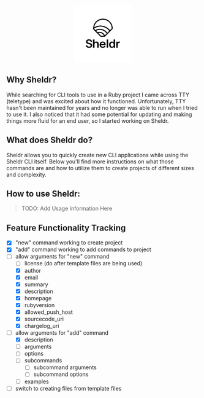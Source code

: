 <div align="center">
    <img width="150" src="https://github.com/flynnsol/Sheldr/blob/main/images/logo.png" alt="Sheldr Logo"/>
</div>

## Why Sheldr?

While searching for CLI tools to use in a Ruby project I came across TTY (teletype) and was excited about how it functioned. Unfortunately, TTY hasn't been maintained for years and no longer was able to run when I tried to use it. I also noticed that it had some potential for updating and making things more fluid for an end user, so I started working on Sheldr.

## What does Sheldr do?

Sheldr allows you to quickly create new CLI applications while using the Sheldr CLI itself. Below you'll find more instructions on what those commands are and how to utilize them to create projects of different sizes and complexity.

## How to use Sheldr:

> TODO: Add Usage Information Here

## Feature Functionality Tracking

- [x] "new" command working to create project
- [x] "add" command working to add commands to project
- [ ] allow arguments for "new" command
    - [ ] license (do after template files are being used)
    - [x] author
    - [x] email
    - [x] summary
    - [x] description
    - [x] homepage
    - [x] rubyversion
    - [x] allowed_push_host
    - [x] sourcecode_uri
    - [x] chargelog_uri
- [ ] allow arguments for "add" command
    - [x] description
    - [ ] arguments
    - [ ] options
    - [ ] subcommands
        - [ ] subcommand arguments
        - [ ] subcommand options
    - [ ] examples
- [ ] switch to creating files from template files
